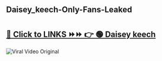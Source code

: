 
 ## Daisey_keech-Only-Fans-Leaked

# <h2><a href="https://clipsfans.com/Daisey_keech&ref=git">🔗 Click to LINKS ⏩⏩ 👉 🟢 Daisey keech </a></h2>

<a href="https://clipsfans.com/Daisey_keech&ref=git" rel="nofollow" data-target="animated-image.originalLink"><img src="https://i.ibb.co.com/xMMVF88/686577567.gif" alt="Viral Video Original" style="max-width: 100%; display: inline-block;" data-target="animated-image.originalImage"></a>
